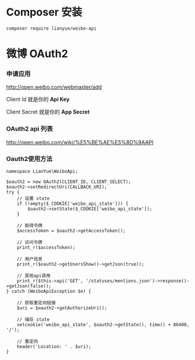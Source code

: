 

# Composer 安装

    composer require lianyue/weibo-api



# 微博 OAuth2

### 申请应用
http://open.weibo.com/webmaster/add

Client Id
    就是你的  **Api Key**

Client Secret
    就是你的  **App Secret**




### OAuth2 api 列表
http://open.weibo.com/wiki/%E5%BE%AE%E5%8D%9AAPI





### Oauth2使用方法

    namespace LianYue\WeiboApi;

    $oauth2 = new OAuth2(CLIENT_ID, CLIENT_SELECT);
    $oauth2->setRedirectUri(CALLBACK_URI);
    try {
        // 设置 state
        if (!empty($_COOKIE['weibo_api_state'])) {
            $oauth2->setState($_COOKIE['weibo_api_state']);
        }

        // 取得令牌
        $accessToken = $oauth2->getAccessToken();

        // 访问令牌
        print_r($accessToken);

        // 用户信息
        print_r($oauth2->getUsersShow()->getJson(true));

        // 其他api调用
        print_r($this->api('GET', '/statuses/mentions.json')->response()->getJson(false));
    } catch (WeiboApiException $e) {

        // 获取重定向链接
        $uri = $oauth2->getAuthorizeUri();

        // 储存 state
        setcookie('weibo_api_state', $oauth2->getState(), time() + 86400, '/');

        // 重定向
        header('Location: ' . $uri);
    }
